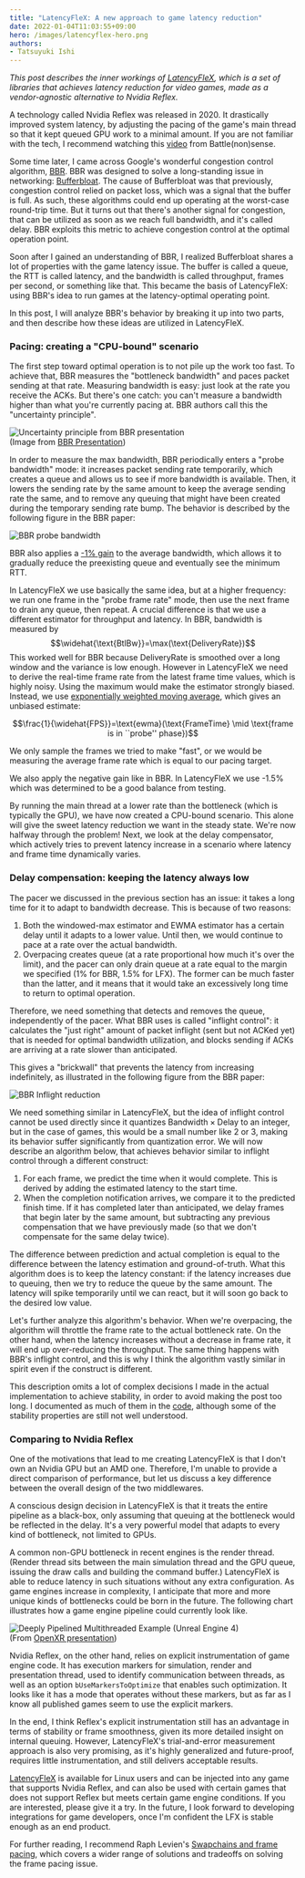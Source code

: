 ```yaml
---
title: "LatencyFleX: A new approach to game latency reduction"
date: 2022-01-04T11:03:55+09:00
hero: /images/latencyflex-hero.png
authors:
- Tatsuyuki Ishi
---
```


_This post describes the inner workings of [LatencyFleX](https://github.com/ishitatsuyuki/LatencyFleX), which is a set of libraries that achieves latency reduction for video games, made as a vendor-agnostic alternative to Nvidia Reflex._

A technology called Nvidia Reflex was released in 2020. It drastically improved system latency, by adjusting the pacing of the game's main thread so that it kept queued GPU work to a minimal amount. If you are not familiar with the tech, I recommend watching this [video](https://youtu.be/QzmoLJwS6eQ) from Battle(non)sense.

Some time later, I came across Google's wonderful congestion control algorithm, [BBR](https://queue.acm.org/detail.cfm?id=3022184). BBR was designed to solve a long-standing issue in networking: [Bufferbloat](https://bufferbloat.net). The cause of Bufferbloat was that previously, congestion control relied on packet loss, which was a signal that the buffer is full. As such, these algorithms could end up operating at the worst-case round-trip time. But it turns out that there's another signal for congestion, that can be utilized as soon as we reach full bandwidth, and it's called delay. BBR exploits this metric to achieve congestion control at the optimal operation point.

Soon after I gained an understanding of BBR, I realized Bufferbloat shares a lot of properties with the game latency issue. The buffer is called a queue, the RTT is called latency, and the bandwidth is called throughput, frames per second, or something like that. This became the basis of LatencyFleX: using BBR's idea to run games at the latency-optimal operating point.

In this post, I will analyze BBR's behavior by breaking it up into two parts, and then describe how these ideas are utilized in LatencyFleX.

### Pacing: creating a "CPU-bound" scenario
The first step toward optimal operation is to not pile up the work too fast. To achieve that, BBR measures the "bottleneck bandwidth" and paces packet sending at that rate. Measuring bandwidth is easy: just look at the rate you receive the ACKs. But there's one catch: you can't measure a bandwidth higher than what you're currently pacing at. BBR authors call this the "uncertainty principle".

![Uncertainty principle from BBR presentation](/images/latencyflex-bbr-uncertainty.png)  
(Image from [BBR Presentation](https://raw.githubusercontent.com/google/bbr/master/Presentations/bbr-2017-02-08-google-net-research-summit.pdf))

In order to measure the max bandwidth, BBR periodically enters a "probe bandwidth" mode: it increases packet sending rate temporarily, which creates a queue and allows us to see if more bandwidth is available. Then, it lowers the sending rate by the same amount to keep the average sending rate the same, and to remove any queuing that might have been created during the temporary sending rate bump. The behavior is described by the following figure in the BBR paper:

![BBR probe bandwidth](/images/latencyflex-bbr-probe.png)

BBR also applies a [-1% gain](https://github.com/torvalds/linux/blob/c9e6606c7fe92b50a02ce51dda82586ebdf99b48/net/ipv4/tcp_bbr.c#L147) to the average bandwidth, which allows it to gradually reduce the preexisting queue and eventually see the minimum RTT.

In LatencyFleX we use basically the same idea, but at a higher frequency: we run one frame in the "probe frame rate" mode, then use the next frame to drain any queue, then repeat. A crucial difference is that we use a different estimator for throughput and latency. In BBR, bandwidth is measured by
$$\widehat{\text{BtlBw}}=\max(\text{DeliveryRate})$$
This worked well for BBR because $\text{DeliveryRate}$ is smoothed over a long window and the variance is low enough. However in LatencyFleX we need to derive the real-time frame rate from the latest frame time values, which is highly noisy. Using the maximum would make the estimator strongly biased. Instead, we use [exponentially weighted moving average](https://en.wikipedia.org/wiki/Moving_average#Exponential_moving_average), which gives an unbiased estimate:

$$\frac{1}{\widehat{FPS}}=\text{ewma}(\text{FrameTime} \mid \text{frame is in ``probe'' phase})$$

We only sample the frames we tried to make "fast", or we would be measuring the average frame rate which is equal to our pacing target.

We also apply the negative gain like in BBR. In LatencyFleX we use -1.5% which was determined to be a good balance from testing.

By running the main thread at a lower rate than the bottleneck (which is typically the GPU), we have now created a CPU-bound scenario. This alone will give the sweet latency reduction we want in the steady state. We're now halfway through the problem! Next, we look at the delay compensator, which actively tries to prevent latency increase in a scenario where latency and frame time dynamically varies.

### Delay compensation: keeping the latency always low
The pacer we discussed in the previous section has an issue: it takes a long time for it to adapt to bandwidth decrease. This is because of two reasons:
1. Both the windowed-max estimator and EWMA estimator has a certain delay until it adapts to a lower value. Until then, we would continue to pace at a rate over the actual bandwidth.
2. Overpacing creates queue (at a rate proportional how much it's over the limit), and the pacer can only drain queue at a rate equal to the margin we specified (1% for BBR, 1.5% for LFX). The former can be much faster than the latter, and it means that it would take an excessively long time to return to optimal operation.

Therefore, we need something that detects and removes the queue, independently of the pacer. What BBR uses is called "inflight control": it calculates the "just right" amount of packet inflight (sent but not ACKed yet) that is needed for optimal bandwidth utilization, and blocks sending if ACKs are arriving at a rate slower than anticipated.

This gives a "brickwall" that prevents the latency from increasing indefinitely, as illustrated in the following figure from the BBR paper:

![BBR Inflight reduction](/images/latencyflex-bbr-inflight.png)

We need something similar in LatencyFleX, but the idea of inflight control cannot be used directly since it quantizes $\text{Bandwidth} \times \text{Delay}$ to an integer, but in the case of games, this would be a small number like 2 or 3, making its behavior suffer significantly from quantization error. We will now describe an algorithm below, that achieves behavior similar to inflight control through a different construct:

1. For each frame, we predict the time when it would complete. This is derived by adding the estimated latency to the start time.
2. When the completion notification arrives, we compare it to the predicted finish time. If it has completed later than anticipated, we delay frames that begin later by the same amount, but subtracting any previous compensation that we have previously made (so that we don't compensate for the same delay twice).

The difference between prediction and actual completion is equal to the difference between the latency estimation and ground-of-truth. What this algorithm does is to keep the latency constant: if the latency increases due to queuing, then we try to reduce the queue by the same amount. The latency will spike temporarily until we can react, but it will soon go back to the desired low value.

Let's further analyze this algorithm's behavior. When we're overpacing, the algorithm will throttle the frame rate to the actual bottleneck rate. On the other hand, when the latency increases without a decrease in frame rate, it will end up over-reducing the throughput. The same thing happens with BBR's inflight control, and this is why I think the algorithm vastly similar in spirit even if the construct is different.

This description omits a lot of complex decisions I made in the actual implementation to achieve stability, in order to avoid making the post too long. I documented as much of them in the [code](https://github.com/ishitatsuyuki/LatencyFleX/blob/master/latencyflex.h), although some of the stability properties are still not well understood.

### Comparing to Nvidia Reflex
One of the motivations that lead to me creating LatencyFleX is that I don't own an Nvidia GPU but an AMD one. Therefore, I'm unable to provide a direct comparison of performance, but let us discuss a key difference between the overall design of the two middlewares.

A conscious design decision in LatencyFleX is that it treats the entire pipeline as a black-box, only assuming that queuing at the bottleneck would be reflected in the delay. It's a very powerful model that adapts to every kind of bottleneck, not limited to GPUs.

A common non-GPU bottleneck in recent engines is the render thread. (Render thread sits between the main simulation thread and the GPU queue, issuing the draw calls and building the command buffer.) LatencyFleX is able to reduce latency in such situations without any extra configuration. As game engines increase in complexity, I anticipate that more and more unique kinds of bottlenecks could be born in the future. The following chart illustrates how a game engine pipeline could currently look like.

![Deeply Pipelined Multithreaded Example (Unreal Engine 4)](/images/latencyflex-pipeline.png)  
(From [OpenXR presentation](https://www.khronos.org/assets/uploads/developers/library/2018-gdc-webgl-and-gltf/OpenXR-GDC_Mar18.pdf))

Nvidia Reflex, on the other hand, relies on explicit instrumentation of game engine code. It has execution markers for simulation, render and presentation thread, used to identify communication between threads, as well as an option `bUseMarkersToOptimize` that enables such optimization. It looks like it has a mode that operates without these markers, but as far as I know all published games seem to use the explicit markers.

In the end, I think Reflex's explicit instrumentation still has an advantage in terms of stability or frame smoothness, given its more detailed insight on internal queuing. However, LatencyFleX's trial-and-error measurement approach is also very promising, as it's highly generalized and future-proof, requires little instrumentation, and still delivers acceptable results.

[LatencyFleX](https://github.com/ishitatsuyuki/LatencyFleX) is available for Linux users and can be injected into any game that supports Nvidia Reflex, and can also be used with certain games that does not support Reflex but meets certain game engine conditions. If you are interested, please give it a try. In the future, I look forward to developing integrations for game developers, once I'm confident the LFX is stable enough as an end product.

For further reading, I recommend Raph Levien's [Swapchains and frame pacing](https://raphlinus.github.io/ui/graphics/gpu/2021/10/22/swapchain-frame-pacing.html), which covers a wider range of solutions and tradeoffs on solving the frame pacing issue.
